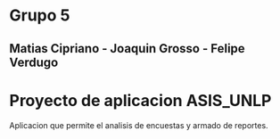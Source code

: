 # Grupo 5
## Matias Cipriano - Joaquin Grosso - Felipe Verdugo
# Proyecto de aplicacion ASIS_UNLP

Aplicacion que permite el analisis de encuestas y armado de reportes.
